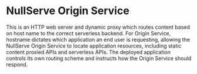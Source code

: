 # NullServe Origin Service

This is an HTTP web server and dynamic proxy which routes content based on host name to the correct serverless backend.
For Origin Service, hostname dictates which application an end user is requesting, allowing the NullServe Origin Service to locate application resources, including static content proxied APIs and serverless APIs.
The deployed application controls its own routing scheme and instructs how the Origin Service should respond.
